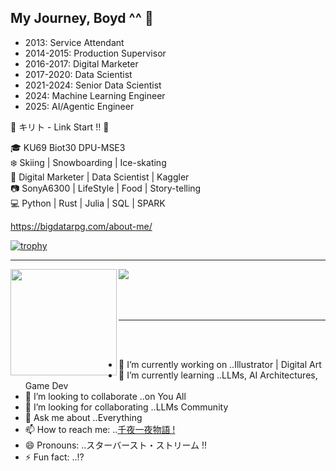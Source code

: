 ## My Journey, Boyd ^^ 👋
- 2013: Service Attendant
- 2014-2015: Production Supervisor
- 2016-2017: Digital Marketer
- 2017-2020: Data Scientist
- 2021-2024: Senior Data Scientist
- 2024: Machine Learning Engineer
- 2025: AI/Agentic Engineer



💬 キリト - Link Start !! 🐍


🎓 KU69 Biot30 DPU-MSE3\
❄️ Skiing | Snowboarding | Ice-skating\
💼 Digital Marketer | Data Scientist | Kaggler\
📷 SonyA6300 | LifeStyle | Food | Story-telling\
💻 Python | Rust | Julia | SQL | SPARK

https://bigdatarpg.com/about-me/

[![trophy](https://github-profile-trophy.vercel.app/?username=BigDataRPG&theme=onedark)](https://github.com/ryo-ma/github-profile-trophy)

---

<div>
  <img height="170" align="left" src="https://github-readme-stats.vercel.app/api?username=BigDataRPG&count_private=true&include_all_commits=true&theme=cobalt" />
  <img src="https://github-readme-stats.vercel.app/api/top-langs/?username=BigDataRPG&layout=compact&theme=cobalt" />
</div>
<br>
<br>
<br>


---
<br>
<br>


- 🔭 I’m currently working on ..Illustrator | Digital Art
- 🌱 I’m currently learning ..LLMs, AI Architectures, Game Dev
- 👯 I’m looking to collaborate ..on You All 
- 🤔 I’m looking for collaborating ..LLMs Community 
- 💬 Ask me about ..Everything
- 📫 How to reach me: ..[千夜一夜物語 !](https://bigdatarpg.com/about-me/)
- 😄 Pronouns: ..スターバースト・ストリーム !!
- ⚡ Fun fact: ..!?

